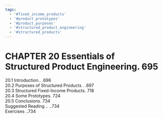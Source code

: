 ```yaml
---
tags:
  - '#fixed_income_products'
  - '#product_prototypes'
  - '#product_purposes'
  - '#structured_product_engineering'
  - '#structured_products'
---
```

# CHAPTER 20 Essentials of Structured Product Engineering. 695  

20.1 Introduction.. .696   
20.2 Purposes of Structured Products . .697   
20.3 Structured Fixed-Income Products. 718   
20.4 Some Prototypes. 724   
20.5 Conclusions. 734   
Suggested Reading .. ..734   
Exercises ..734  
